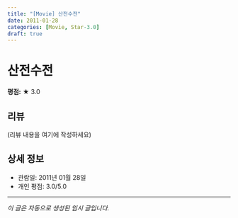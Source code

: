 ```yaml
---
title: "[Movie] 산전수전"
date: 2011-01-28
categories: [Movie, Star-3.0]
draft: true
---
```


# 산전수전

**평점:** ★ 3.0

## 리뷰

(리뷰 내용을 여기에 작성하세요)

## 상세 정보

- 관람일: 2011년 01월 28일
- 개인 평점: 3.0/5.0

---

*이 글은 자동으로 생성된 임시 글입니다.*
